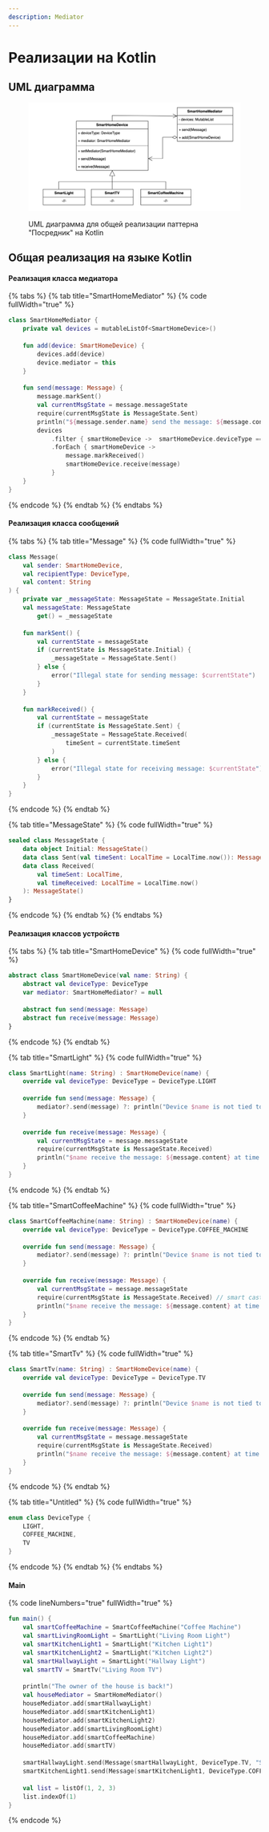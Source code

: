 ```yaml
---
description: Mediator
---
```


# Реализации на Kotlin

## UML диаграмма

<figure><img src="../../../.gitbook/assets/mediator.png" alt=""><figcaption><p>UML диаграмма для общей реализации паттерна "Посредник" на Kotlin</p></figcaption></figure>

## Общая реализация на языке Kotlin

#### Реализация класса медиатора

{% tabs %}
{% tab title="SmartHomeMediator" %}
{% code fullWidth="true" %}
```kotlin
class SmartHomeMediator {
    private val devices = mutableListOf<SmartHomeDevice>()

    fun add(device: SmartHomeDevice) {
        devices.add(device)
        device.mediator = this
    }

    fun send(message: Message) {
        message.markSent()
        val currentMsgState = message.messageState
        require(currentMsgState is MessageState.Sent)
        println("${message.sender.name} send the message: ${message.content} at time: ${currentMsgState.timeSent}")
        devices
            .filter { smartHomeDevice ->  smartHomeDevice.deviceType == message.recipientType }
            .forEach { smartHomeDevice ->
                message.markReceived()
                smartHomeDevice.receive(message)
            }
    }
}
```
{% endcode %}
{% endtab %}
{% endtabs %}

#### Реализация класса сообщений

{% tabs %}
{% tab title="Message" %}
{% code fullWidth="true" %}
```kotlin
class Message(
    val sender: SmartHomeDevice,
    val recipientType: DeviceType,
    val content: String
) {
    private var _messageState: MessageState = MessageState.Initial
    val messageState: MessageState
        get() = _messageState

    fun markSent() {
        val currentState = messageState
        if (currentState is MessageState.Initial) {
            _messageState = MessageState.Sent()
        } else {
            error("Illegal state for sending message: $currentState")
        }
    }

    fun markReceived() {
        val currentState = messageState
        if (currentState is MessageState.Sent) {
            _messageState = MessageState.Received(
                timeSent = currentState.timeSent
            )
        } else {
            error("Illegal state for receiving message: $currentState")
        }
    }
}
```
{% endcode %}
{% endtab %}

{% tab title="MessageState" %}
{% code fullWidth="true" %}
```kotlin
sealed class MessageState {
    data object Initial: MessageState()
    data class Sent(val timeSent: LocalTime = LocalTime.now()): MessageState()
    data class Received(
        val timeSent: LocalTime,
        val timeReceived: LocalTime = LocalTime.now()
    ): MessageState()
}
```
{% endcode %}
{% endtab %}
{% endtabs %}

#### Реализация классов устройств

{% tabs %}
{% tab title="SmartHomeDevice" %}
{% code fullWidth="true" %}
```kotlin
abstract class SmartHomeDevice(val name: String) {
    abstract val deviceType: DeviceType
    var mediator: SmartHomeMediator? = null

    abstract fun send(message: Message)
    abstract fun receive(message: Message)
}
```
{% endcode %}
{% endtab %}

{% tab title="SmartLight" %}
{% code fullWidth="true" %}
```kotlin
class SmartLight(name: String) : SmartHomeDevice(name) {
    override val deviceType: DeviceType = DeviceType.LIGHT

    override fun send(message: Message) {
        mediator?.send(message) ?: println("Device $name is not tied to the mediator.")
    }

    override fun receive(message: Message) {
        val currentMsgState = message.messageState
        require(currentMsgState is MessageState.Received)
        println("$name receive the message: ${message.content} at time: ${currentMsgState.timeReceived}")
    }
}
```
{% endcode %}
{% endtab %}

{% tab title="SmartCoffeeMachine" %}
{% code fullWidth="true" %}
```kotlin
class SmartCoffeeMachine(name: String) : SmartHomeDevice(name) {
    override val deviceType: DeviceType = DeviceType.COFFEE_MACHINE

    override fun send(message: Message) {
        mediator?.send(message) ?: println("Device $name is not tied to the mediator.")
    }

    override fun receive(message: Message) {
        val currentMsgState = message.messageState
        require(currentMsgState is MessageState.Received) // smart cast to Received
        println("$name receive the message: ${message.content} at time: ${currentMsgState.timeReceived}")
    }
}
```
{% endcode %}
{% endtab %}

{% tab title="SmartTv" %}
{% code fullWidth="true" %}
```kotlin
class SmartTv(name: String) : SmartHomeDevice(name) {
    override val deviceType: DeviceType = DeviceType.TV

    override fun send(message: Message) {
        mediator?.send(message) ?: println("Device $name is not tied to the mediator.")
    }

    override fun receive(message: Message) {
        val currentMsgState = message.messageState
        require(currentMsgState is MessageState.Received)
        println("$name receive the message: ${message.content} at time: ${currentMsgState.timeReceived}")
    }
}
```
{% endcode %}
{% endtab %}

{% tab title="Untitled" %}
{% code fullWidth="true" %}
```kotlin
enum class DeviceType {
    LIGHT,
    COFFEE_MACHINE,
    TV
}
```
{% endcode %}
{% endtab %}
{% endtabs %}

#### Main

{% code lineNumbers="true" fullWidth="true" %}
```kotlin
fun main() {
    val smartCoffeeMachine = SmartCoffeeMachine("Coffee Machine")
    val smartLivingRoomLight = SmartLight("Living Room Light")
    val smartKitchenLight1 = SmartLight("Kitchen Light1")
    val smartKitchenLight2 = SmartLight("Kitchen Light2")
    val smartHallwayLight = SmartLight("Hallway Light")
    val smartTV = SmartTv("Living Room TV")

    println("The owner of the house is back!")
    val houseMediator = SmartHomeMediator()
    houseMediator.add(smartHallwayLight)
    houseMediator.add(smartKitchenLight1)
    houseMediator.add(smartKitchenLight2)
    houseMediator.add(smartLivingRoomLight)
    houseMediator.add(smartCoffeeMachine)
    houseMediator.add(smartTV)

    smartHallwayLight.send(Message(smartHallwayLight, DeviceType.TV, "Set light on in house!"))
    smartKitchenLight1.send(Message(smartKitchenLight1, DeviceType.COFFEE_MACHINE, "Set light on! Let's make coffee"))

    val list = listOf(1, 2, 3)
    list.indexOf(1)
}
```
{% endcode %}
